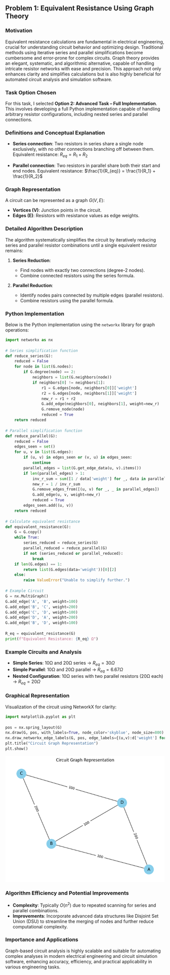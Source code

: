 ## Problem 1: Equivalent Resistance Using Graph Theory

### Motivation
Equivalent resistance calculations are fundamental in electrical engineering, crucial for understanding circuit behavior and optimizing design. Traditional methods using iterative series and parallel simplifications become cumbersome and error-prone for complex circuits. Graph theory provides an elegant, systematic, and algorithmic alternative, capable of handling intricate resistor networks with ease and precision. This approach not only enhances clarity and simplifies calculations but is also highly beneficial for automated circuit analysis and simulation software.

### Task Option Chosen
For this task, I selected **Option 2: Advanced Task – Full Implementation**. This involves developing a full Python implementation capable of handling arbitrary resistor configurations, including nested series and parallel connections.

### Definitions and Conceptual Explanation
- **Series connection**: Two resistors in series share a single node exclusively, with no other connections branching off between them. Equivalent resistance:
$R_{eq} = R_1 + R_2$

- **Parallel connection**: Two resistors in parallel share both their start and end nodes. Equivalent resistance:
$\frac{1}{R_{eq}} = \frac{1}{R_1} + \frac{1}{R_2}$

### Graph Representation
A circuit can be represented as a graph $G(V, E)$:
- **Vertices (V)**: Junction points in the circuit.
- **Edges (E)**: Resistors with resistance values as edge weights.

### Detailed Algorithm Description

The algorithm systematically simplifies the circuit by iteratively reducing series and parallel resistor combinations until a single equivalent resistor remains:

1. **Series Reduction**:
   - Find nodes with exactly two connections (degree-2 nodes).
   - Combine connected resistors using the series formula.


2. **Parallel Reduction**:
   - Identify nodes pairs connected by multiple edges (parallel resistors).
   - Combine resistors using the parallel formula.

### Python Implementation
Below is the Python implementation using the `networkx` library for graph operations:

```python
import networkx as nx

# Series simplification function
def reduce_series(G):
    reduced = False
    for node in list(G.nodes):
        if G.degree(node) == 2:
            neighbors = list(G.neighbors(node))
            if neighbors[0] != neighbors[1]:
                r1 = G.edges[node, neighbors[0]]['weight']
                r2 = G.edges[node, neighbors[1]]['weight']
                new_r = r1 + r2
                G.add_edge(neighbors[0], neighbors[1], weight=new_r)
                G.remove_node(node)
                reduced = True
    return reduced

# Parallel simplification function
def reduce_parallel(G):
    reduced = False
    edges_seen = set()
    for u, v in list(G.edges):
        if (u, v) in edges_seen or (v, u) in edges_seen:
            continue
        parallel_edges = list(G.get_edge_data(u, v).items())
        if len(parallel_edges) > 1:
            inv_r_sum = sum([1 / data['weight'] for _, data in parallel_edges])
            new_r = 1 / inv_r_sum
            G.remove_edges_from([(u, v) for _, _ in parallel_edges])
            G.add_edge(u, v, weight=new_r)
            reduced = True
        edges_seen.add((u, v))
    return reduced

# Calculate equivalent resistance
def equivalent_resistance(G):
    G = G.copy()
    while True:
        series_reduced = reduce_series(G)
        parallel_reduced = reduce_parallel(G)
        if not (series_reduced or parallel_reduced):
            break
    if len(G.edges) == 1:
        return list(G.edges(data='weight'))[0][2]
    else:
        raise ValueError("Unable to simplify further.")

# Example Circuit
G = nx.MultiGraph()
G.add_edge('A', 'B', weight=100)
G.add_edge('B', 'C', weight=200)
G.add_edge('C', 'D', weight=100)
G.add_edge('D', 'A', weight=200)
G.add_edge('B', 'D', weight=100)

R_eq = equivalent_resistance(G)
print(f"Equivalent Resistance: {R_eq} Ω")
```

### Example Circuits and Analysis
- **Simple Series**: 10Ω and 20Ω series → $R_{eq} = 30Ω$
- **Simple Parallel**: 10Ω and 20Ω parallel → $R_{eq} = 6.67Ω$
- **Nested Configuration**: 10Ω series with two parallel resistors (20Ω each) → $R_{eq} = 20Ω$

### Graphical Representation
Visualization of the circuit using NetworkX for clarity:
```python
import matplotlib.pyplot as plt

pos = nx.spring_layout(G)
nx.draw(G, pos, with_labels=True, node_color='skyblue', node_size=800)
nx.draw_networkx_edge_labels(G, pos, edge_labels={(u,v):d['weight'] for u,v,d in G.edges(data=True)})
plt.title("Circuit Graph Representation")
plt.show()
```
![alt text](image.png)

### Algorithm Efficiency and Potential Improvements
- **Complexity**: Typically $O(n^2)$ due to repeated scanning for series and parallel combinations.
- **Improvements**: Incorporate advanced data structures like Disjoint Set Union (DSU) to streamline the merging of nodes and further reduce computational complexity.

### Importance and Applications
Graph-based circuit analysis is highly scalable and suitable for automating complex analyses in modern electrical engineering and circuit simulation software, enhancing accuracy, efficiency, and practical applicability in various engineering tasks.

